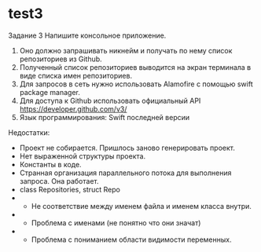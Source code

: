 # test3

Задание 3
Напишите консольное приложение.
1. Оно должно запрашивать никнейм и получать по нему список репозиториев из Github.
2. Полученный список репозиториев выводится на экран терминала в виде списка имен
репозиториев.
3. Для запросов в сеть нужно использовать Alamofire с помощью ​swift package manager.​
4. Для доступа к Github использовать официальный API ​https://developer.github.com/v3/
5. Язык программирования: Swift последней версии

Недостатки:

- Проект не собирается. Пришлось заново генерировать проект.
- Нет выраженной структуры проекта.
- Константы в коде.
- Странная организация параллельного потока для выполнения запроса. Она работает.
- class Repositories, struct Repo
- - Не соответствие между именем файла и именем класса внутри.
- - Проблема с именами (не понятно что они значат)
- - Проблема с пониманием области видимости переменных.
